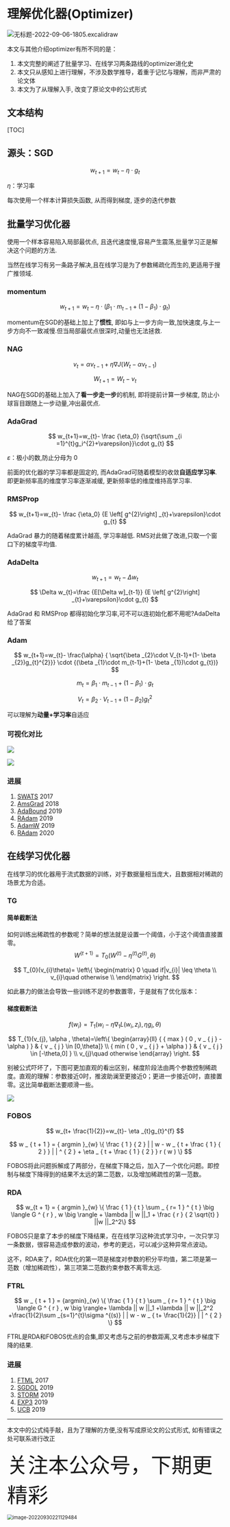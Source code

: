 # 理解优化器(Optimizer)

![无标题-2022-09-06-1805.excalidraw](https://notebook-media.oss-cn-beijing.aliyuncs.com/img/无标题-2022-09-06-1805.excalidraw.png)

本文与其他介绍optimizer有所不同的是：

1. 本文完整的阐述了批量学习、在线学习两条路线的optimizer进化史
2. 本文只从感知上进行理解，不涉及数学推导，着重于记忆与理解，而非严肃的论文体
3. 本文为了从理解入手, 改变了原论文中的公式形式



## 文本结构

[TOC]

## 源头：SGD

$$
w _ { t + 1 } = w _ { t } - \eta\cdot g _ { t }
$$

$\eta$：学习率

每次使用一个样本计算损失函数, 从而得到梯度,  逐步的迭代参数



## 批量学习优化器

使用一个样本容易陷入局部最优点, 且迭代速度慢,容易产生震荡,批量学习正是解决这个问题的方法.

当然在线学习有另一条路子解决,且在线学习是为了参数稀疏化而生的,更适用于搜广推领域.



### momentum

$$
w_{t+1}=w_{t}- \eta \cdot(\beta _{1}\cdot m_{t-1}+(1- \beta _{1})\cdot g_{t})
$$

momentum在SGD的基础上加上了**惯性**,  即如与上一步方向一致,加快速度,与上一步方向不一致减慢.但当局部最优点很深时,动量也无法拯救.

### NAG 

$$
{ v _ { t } = \alpha v _ { t - 1 } + \eta\nabla J ( W _ { t } - \alpha v _ { t -1} ) }
$$

$$
{ W _ { t + 1 } = W _ { t } - v _ { t } }
$$

NAG在SGD的基础上加入了**看一步走一步**的机制,   即将提前计算一步梯度,  防止小球盲目跟随上一步动量,冲出最优点.

### AdaGrad

$$
w_{t+1}=w_{t}- \frac {\eta_0} {\sqrt{\sum _{i =1}^{t}g_i^{2}+\varepsilon}}\cdot g_{t}
$$

$\varepsilon$：极小的数,防止分母为 0

前面的优化器的学习率都是固定的, 而AdaGrad可随着模型的收敛**自适应学习率**. 即更新频率高的维度学习率逐渐减缓,  更新频率低的维度维持高学习率.

### RMSProp

$$
w_{t+1}=w_{t}- \frac {\eta_0} {E \left[ g^{2}\right] _{t}+\varepsilon}\cdot g_{t}
$$

AdaGrad 暴力的随着梯度累计越高, 学习率越低.  RMS对此做了改进,只取一个窗口下的梯度平均值.

### AdaDelta

$$
w_{t+1}=w_{t}- \Delta w_{t}
$$

$$
\Delta w_{t}=\frac {E[\Delta w]_{t-1}} {E \left[ g^{2}\right] _{t}+\varepsilon}\cdot g_{t}
$$

AdaGrad 和 RMSProp 都得初始化学习率,可不可以连初始化都不用呢?AdaDelta给了答案

### Adam

$$
w_{t+1}=w_{t}- \frac{\alpha} { \sqrt{\beta _{2}\cdot V_{t-1}+(1- \beta _{2})g_{t}^{2}}} \cdot  {(\beta _{1}\cdot m_{t-1}+(1- \beta _{1})\cdot g_{t})}
$$

$$
m_{t}= \beta _{1}\cdot m_{t-1}+(1- \beta _{1})\cdot g_{t}
$$

$$
V_{t}= \beta _{2}\cdot V_{t-1}+(1- \beta _{2})g_{t}^{2}
$$

可以理解为**动量+学习率**自适应





### 可视化对比

![](https://notebook-media.oss-cn-beijing.aliyuncs.com/img/20180425221525155.gif)

![](https://notebook-media.oss-cn-beijing.aliyuncs.com/img/20180426130002689.gif)



### 进展

1. [SWATS](https://arxiv.org/pdf/1712.07628.pdf)  2017
2. [AmsGrad](http://www.satyenkale.com/papers/amsgrad.pdf)  2018
3. [AdaBound](https://openreview.net/pdf?id=Bkg3g2R9FX)  2019
4. [RAdam](https://arxiv.org/pdf/1908.03265.pdf) 2019
5. [AdamW](https://arxiv.org/pdf/1711.05101.pdf) 2019
6. [RAdam](https://arxiv.org/pdf/1908.03265.pdf)  2020



## 在线学习优化器

在线学习的优化器用于流式数据的训练，对于数据量相当庞大，且数据相对稀疏的场景尤为合适。

### TG

#### 简单截断法

如何训练出稀疏性的参数呢？简单的想法就是设置一个阈值，小于这个阈值直接置零。
$$
W^{(t+1)}=T_{0}(W^{(t)}- \eta ^{(t)}G^{(t)}, \theta)
$$

$$
T_{0}(v_{i}\theta)= \left\{ \begin{matrix} 0 \quad if|v_{i}| \leq \theta \\ v_{i}\quad otherwise \\ \end{matrix} \right.
$$

如此暴力的做法会导致一些训练不足的参数置零，于是就有了优化版本：

#### 梯度截断法

$$
f(w_{i})=T_{1}(w_{i}- \eta \nabla _{1}L(w_{i},z_{i}), \eta g_{i}, \theta)
$$

$$
T_{1}(v_{j}, \alpha , \theta)=\left\{
								\begin{array}{ll}
{  { max } ( 0 , v _ { j } - \alpha ) } & {  v _ { j } \in [0,\theta]} \\ 
{ min ( 0 , v _ { j } + \alpha ) } & {  v _ { j } \in [-\theta,0] }  \\
v_{j}\quad otherwise
								\end{array}
    							\right.
$$

别被公式吓坏了，下图可更加直观的看出区别，梯度阶段法由两个参数控制稀疏度。直观的理解：参数接近0时，推波助澜至更接近0；更进一步接近0时，直接置零。这比简单截断法要顺滑一些。

![](https://notebook-media.oss-cn-beijing.aliyuncs.com/img/微信图片_20220909223706.jpg)



### FOBOS

$$
w_{t+ \frac{1}{2}}=w_{t}- \eta _{t}g_{t}^{f}
$$

$$
w _ { t + 1 } =  { argmin }_{w} \{ \frac { 1 } { 2 } | | w - w _ { t + \frac { 1 } { 2 } } | | ^ { 2 } + \eta _ { t + \frac { 1 } { 2 } } r ( w ) \}
$$

FOBOS将此问题拆解成了两部分，在梯度下降之后，加入了一个优化问题。即控制与梯度下降得到的结果不太远的第二范数，以及增加稀疏性的第一范数。

### RDA

$$
w_{t + 1} =  { argmin }_{w} \{ \frac { 1 } { t } \sum _ { r= 1 } ^ { t } \big \langle G ^ { r } , w \big \rangle + \lambda || w ||_1 + \frac { r } { 2 \sqrt{t} } ||w ||_2^2\}
$$

FOBOS只是拿了本步的梯度下降结果，在在线学习这种流式学习中，一次只学习一条数据，很容易造成参数的波动，参考的更远，可以减少这种异常点波动。

这不，RDA来了，RDA优化的第一项是梯度对参数的积分平均值，第二项是第一范数（增加稀疏性），第三项第二范数约束参数不离零太远.

### FTRL

$$
w _ { t + 1 } = {argmin}_{w}   \{ \frac { 1 } { t } \sum _ { r= 1 } ^ { t } \big \langle G ^ { r } , w \big \rangle+ \lambda || w ||_1 +\lambda || w ||_2^2 +\frac{1}{2}\sum _{s=1}^{t}\sigma ^{(s)} | | w - w _ { t+ \frac{1}{2}} | | ^ { 2 }  \}
$$

FTRL是RDA和FOBOS优点的合集,即又考虑与之前的参数距离,又考虑本步梯度下降的结果.

### 进展

1. [FTML](http://proceedings.mlr.press/v70/zheng17a.html)  2017
2. [SGDOL](https://arxiv.org/abs/1901.09068)  2019
3. [STORM](https://arxiv.org/abs/1905.10018)  2019
4. [EXP3](https://cseweb.ucsd.edu/~yfreund/papers/bandits.pdf)  2019
5. [UCB](ttps://parameterfree.com/2019/11/21/multi-armed-bandit-iv-ucb/)   2019

------

本文中的公式纯手敲，且为了理解的方便,没有写成原论文的公式形式,  如有错误之处可联系进行改正

<font size=24>关注本公众号，下期更精彩</font>

<img src="https://notebook-media.oss-cn-beijing.aliyuncs.com/img/image-20220930221129484.png" alt="image-20220930221129484" style="zoom: 80%;" />